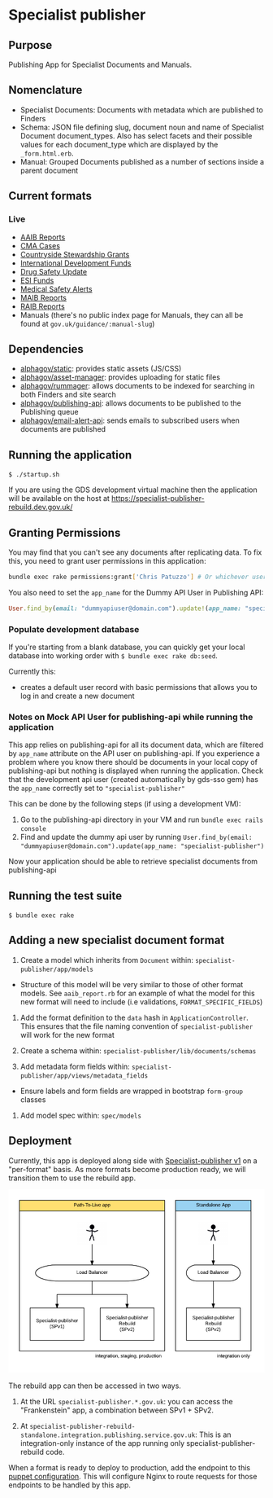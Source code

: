 # Specialist publisher

## Purpose

Publishing App for Specialist Documents and Manuals.

## Nomenclature

* Specialist Documents: Documents with metadata which are published to Finders
* Schema: JSON file defining slug, document noun and name of Specialist Document document_types. Also has select facets and their possible values for each document_type which are displayed by the `_form.html.erb`.
* Manual: Grouped Documents published as a number of sections inside a parent document

## Current formats

### Live

* [AAIB Reports](https://www.gov.uk/aaib-reports)
* [CMA Cases](https://www.gov.uk/cma-cases)
* [Countryside Stewardship Grants](https://www.gov.uk/countryside-stewardship-grants)
* [International Development Funds](https://www.gov.uk/international-development-funds)
* [Drug Safety Update](https://www.gov.uk/drug-safety-updates)
* [ESI Funds](https://www.gov.uk/esi-funds)
* [Medical Safety Alerts](https://www.gov.uk/drug-device-alerts)
* [MAIB Reports](https://www.gov.uk/maib-reports)
* [RAIB Reports](https://www.gov.uk/raib-reports)
* Manuals (there's no public index page for Manuals, they can all be found at `gov.uk/guidance/:manual-slug`)

## Dependencies

* [alphagov/static](http://github.com/alphagov/static): provides static assets (JS/CSS)
* [alphagov/asset-manager](http://github.com/alphagov/asset-manager): provides uploading for static files
* [alphagov/rummager](http://github.com/alphagov/rummager): allows documents to be indexed for searching in both Finders and site search
* [alphagov/publishing-api](http://github.com/alphagov/publishing-api): allows documents to be published to the Publishing queue
* [alphagov/email-alert-api](http://github.com/alphagov/email-alert-api): sends emails to subscribed users when documents are published

## Running the application

```
$ ./startup.sh
```
If you are using the GDS development virtual machine then the application will be available on the host at https://specialist-publisher-rebuild.dev.gov.uk/

## Granting Permissions

You may find that you can't see any documents after replicating data. To fix
this, you need to grant user permissions in this application:

```bash
bundle exec rake permissions:grant['Chris Patuzzo'] # Or whichever user you're logged in as.
```

You also need to set the `app_name` for the Dummy API User in Publishing API:

```ruby
User.find_by(email: "dummyapiuser@domain.com").update!(app_name: "specialist-publisher")
```

### Populate development database

If you're starting from a blank database, you can quickly get your local database into working order with `$ bundle exec rake db:seed`.

Currently this:
* creates a default user record with basic permissions that allows you to log in and create a new document

### Notes on Mock API User for publishing-api while running the application

This app relies on publishing-api for all its document data, which are filtered by `app_name` attribute on the API user on publishing-api.
If you experience a problem where you know there should be documents in your local copy of publishing-api but nothing is displayed when running the application.
Check that the development api user (created automatically by gds-sso gem) has the `app_name` correctly set to `"specialist-publisher"`

This can be done by the following steps (if using a development VM):

1. Go to the publishing-api directory in your VM and run `bundle exec rails console`
2. Find and update the dummy api user by running `User.find_by(email: "dummyapiuser@domain.com").update(app_name: "specialist-publisher")`

Now your application should be able to retrieve specialist documents from publishing-api

## Running the test suite

```
$ bundle exec rake
```

## Adding a new specialist document format

1. Create a model which inherits from `Document` within: `specialist-publisher/app/models`

  - Structure of this model will be very similar to those of other format models. See `aaib_report.rb` for an example of what the model for this new format will need to include (i.e validations, `FORMAT_SPECIFIC_FIELDS`)

1. Add the format definition to the `data` hash in `ApplicationController`. This ensures that the file naming convention of `specialist-publisher` will work for the new format

1. Create a schema within: `specialist-publisher/lib/documents/schemas`

1. Add metadata form fields within: `specialist-publisher/app/views/metadata_fields`

 - Ensure labels and form fields are wrapped in bootstrap `form-group` classes

1. Add model spec within: `spec/models`

## Deployment

Currently, this app is deployed along side with [Specialist-publisher v1](https://github.com/alphagov/specialist-publisher) on a "per-format" basis. As more formats become production ready, we will transition them to use the rebuild app.

![deployment diagram](deployment.png)

The rebuild app can then be accessed in two ways.

1. At the URL `specialist-publisher.*.gov.uk`: you can access the "Frankenstein" app, a combination between SPv1 + SPv2.

2. At `specialist-publisher-rebuild-standalone.integration.publishing.service.gov.uk`: This is an integration-only instance of the app running only specialist-publisher-rebuild code.

When a format is ready to deploy to production, add the endpoint to this [puppet configuration](https://github.com/alphagov/govuk-puppet/blob/master/modules/govuk/manifests/node/s_backend_lb.pp#L48). This will configure Nginx to route requests for those endpoints to be handled by this app.
